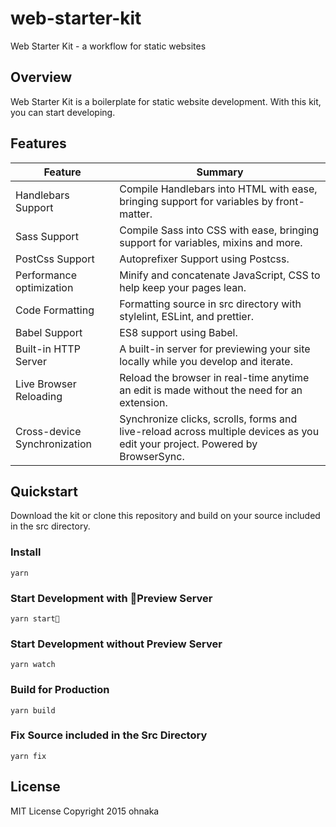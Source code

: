 # web-starter-kit
Web Starter Kit - a workflow for static websites

## Overview
Web Starter Kit is a boilerplate for static website development.
With this kit, you can start developing.

## Features

| Feature                      | Summary                                                                                                                      |
|------------------------------|------------------------------------------------------------------------------------------------------------------------------|
| Handlebars Support           | Compile Handlebars into HTML with ease, bringing support for variables by front-matter.                                      |
| Sass Support                 | Compile Sass into CSS with ease, bringing support for variables, mixins and more.                                            |
| PostCss Support              | Autoprefixer Support using Postcss.                                                                                          |
| Performance optimization     | Minify and concatenate JavaScript, CSS to help keep your pages lean.                                                         |
| Code Formatting              | Formatting source in src directory with stylelint, ESLint, and prettier.                                                     |
| Babel Support                | ES8 support using Babel.                                                                                                     |
| Built-in HTTP Server         | A built-in server for previewing your site locally while you develop and iterate.                                            |
| Live Browser Reloading       | Reload the browser in real-time anytime an edit is made without the need for an extension.                                   |
| Cross-device Synchronization | Synchronize clicks, scrolls, forms and live-reload across multiple devices as you edit your project. Powered by BrowserSync. |


## Quickstart
Download the kit or clone this repository and build on your source included in the src directory.

### Install
```
yarn
```

### Start Development with Preview Server
```
yarn start
```

### Start Development without Preview Server
```
yarn watch
```

### Build for Production
```
yarn build
```

### Fix Source included in the Src Directory
```
yarn fix
```

## License
MIT License
Copyright 2015 ohnaka
